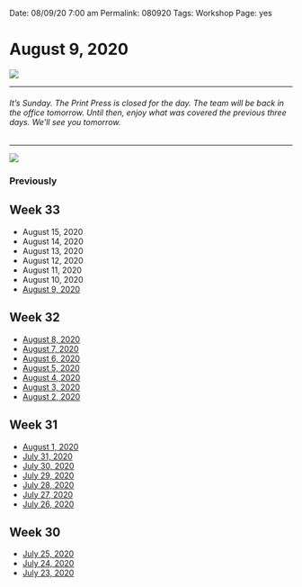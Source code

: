 
Date: 08/09/20 7:00 am
Permalink: 080920
Tags: Workshop
Page: yes

# August 9, 2020

![](https://i.imgur.com/NuWR7BN.jpg)

---- 

###### It’s Sunday. The Print Press is closed for the day. The team will be back in the office tomorrow. Until then, enjoy what was covered the previous three days. We’ll see you tomorrow.

---- 

![](https://i.imgur.com/JaJ9Nqe.png)

### Previously

## Week 33

- August 15, 2020
- August 14, 2020
- August 13, 2020
- August 12, 2020
- August 11, 2020
- August 10, 2020
- [August 9, 2020](080920)

## Week 32

- [August 8, 2020](080820)
- [August 7, 2020](080720)
- [August 6, 2020](080620)
- [August 5, 2020](080520)
- [August 4, 2020](080420)
- [August 3, 2020](080320)
- [August 2, 2020](080220)

## Week 31

- [August 1, 2020](080120)
- [July 31, 2020](073120)
- [July 30, 2020](073020)
- [July 29, 2020](072920)
- [July 28, 2020](072820)
- [July 27, 2020](072720)
- [July 26, 2020](072620)

## Week 30

- [July 25, 2020](072520)
- [July 24, 2020](072420)
- [July 23, 2020](072320)
